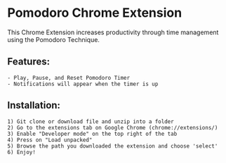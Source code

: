 # Pomodoro Chrome Extension
 This Chrome Extension increases productivity through time management using the Pomodoro Technique.

## Features:
  
    - Play, Pause, and Reset Pomodoro Timer
    - Notifications will appear when the timer is up
    
## Installation:
    
    1) Git clone or download file and unzip into a folder 
    2) Go to the extensions tab on Google Chrome (chrome://extensions/)
    3) Enable "Developer mode" on the top right of the tab
    4) Press on "Load unpacked"
    5) Browse the path you downloaded the extension and choose 'select'
    6) Enjoy!
